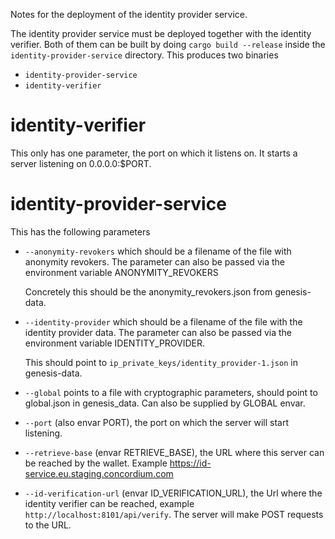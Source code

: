 Notes for the deployment of the identity provider service.

The identity provider service must be deployed together with the identity
verifier. Both of them can be built by doing `cargo build --release` inside the
`identity-provider-service` directory. This produces two binaries

- `identity-provider-service`
- `identity-verifier`

# identity-verifier

This only has one parameter, the port on which it listens on. It starts a server
listening on 0.0.0.0:$PORT.

# identity-provider-service

This has the following parameters

- `--anonymity-revokers` which should be a filename of the file with anonymity
  revokers. The parameter can also be passed via the environment variable
  ANONYMITY_REVOKERS

  Concretely this should be the anonymity_revokers.json from genesis-data.

- `--identity-provider` which should be a filename of the file with the identity
  provider data. The parameter can also be passed via the environment variable
  IDENTITY_PROVIDER.

  This should point to `ip_private_keys/identity_provider-1.json` in genesis-data.

- `--global` points to a file with cryptographic parameters, should point to
  global.json in genesis_data. Can also be supplied by GLOBAL envar.

- `--port` (also envar PORT), the port on which the server will start listening.

- `--retrieve-base` (envar RETRIEVE_BASE), the URL where this server can be
  reached by the wallet. Example https://id-service.eu.staging.concordium.com

- `--id-verification-url` (envar ID_VERIFICATION_URL), the Url where the
  identity verifier can be reached, example `http://localhost:8101/api/verify`.
  The server will make POST requests to the URL.
